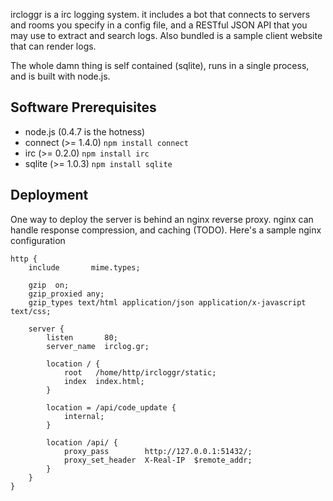 ircloggr is a irc logging system.  it includes a bot that connects to
servers and rooms you specify in a config file, and a RESTful JSON API
that you may use to extract and search logs.  Also bundled is a sample
client website that can render logs.

The whole damn thing is self contained (sqlite), runs in a single process,
and is built with node.js.

## Software Prerequisites

  * node.js (0.4.7 is the hotness)
  * connect (>= 1.4.0) `npm install connect`
  * irc (>= 0.2.0) `npm install irc`
  * sqlite (>= 1.0.3) `npm install sqlite`

## Deployment

One way to deploy the server is behind an nginx reverse proxy.
nginx can handle response compression, and caching (TODO).  Here's
a sample nginx configuration

    http {
        include       mime.types;

        gzip  on;
        gzip_proxied any;
        gzip_types text/html application/json application/x-javascript text/css;

        server {
            listen       80;
            server_name  irclog.gr;

            location / {
                root   /home/http/ircloggr/static;
                index  index.html;
            }

            location = /api/code_update {
                internal;
            }
  
            location /api/ {
                proxy_pass        http://127.0.0.1:51432/;
                proxy_set_header  X-Real-IP  $remote_addr;
            }
        }
    }

